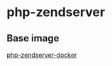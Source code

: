 # php-zendserver
## Base image
[php-zendserver-docker](https://github.com/zendtech/php-zendserver-docker/blob/master/9.1/7.1/Dockerfile)
